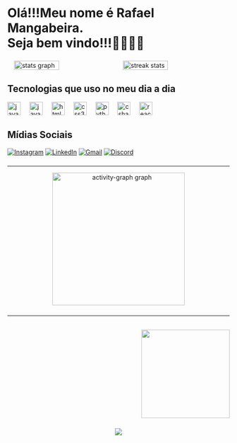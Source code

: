 <h1 align="left">Olá!!!Meu nome é Rafael Mangabeira.<br>Seja bem vindo!!!🥳🎉🎉🎉</h1>

###

###

<div style="display: flex; justify-content: center; align-items: center; gap: 20px;">
  <img src="https://github-readme-stats.vercel.app/api?username=RafaelManga&hide_title=false&hide_rank=false&show_icons=true&include_all_commits=true&count_private=true&disable_animations=false&theme=dracula&locale=en&hide_border=false&order=1" alt="stats graph" style="width: 45%; max-width: 300px; height: auto;" />
  <img src="https://github-readme-streak-stats.herokuapp.com/?user=RafaelManga&theme=dracula&hide_border=false" alt="streak stats" style="width: 45%; max-width: 300px; height: auto;" />
</div>





  
 


###



###
Tecnologias que uso no meu dia a dia
------------------
<div align="left">
  <img src="https://cdn.jsdelivr.net/gh/devicons/devicon/icons/java/java-original.svg" height="30" alt="java logo"  />
  <img width="12" />
  <img src="https://cdn.jsdelivr.net/gh/devicons/devicon/icons/javascript/javascript-original.svg" height="30" alt="javascript logo"  />
  <img width="12" />
  <img src="https://cdn.jsdelivr.net/gh/devicons/devicon/icons/html5/html5-original.svg" height="30" alt="html5 logo"  />
  <img width="12" />
  <img src="https://cdn.jsdelivr.net/gh/devicons/devicon/icons/css3/css3-original.svg" height="30" alt="css3 logo"  />
  <img width="12" />
  <img src="https://cdn.jsdelivr.net/gh/devicons/devicon/icons/python/python-original.svg" height="30" alt="python logo"  />
  <img width="12" />
  <img src="https://cdn.jsdelivr.net/gh/devicons/devicon/icons/csharp/csharp-original.svg" height="30" alt="csharp logo"  />
  <img width="12" />
  <img src="https://cdn.jsdelivr.net/gh/devicons/devicon/icons/react/react-original.svg" height="30" alt="react logo"  />
</div>

###
Mídias Sociais
---------------------

[![Instagram](https://img.shields.io/badge/Instagram-E4405F?style=for-the-badge&logo=instagram&logoColor=white)](https://www.instagram.com/rafael_mangabeira_?igsh=YTZjcG1vaHk5d25s)
[![LinkedIn](https://img.shields.io/badge/LinkedIn-0077B5?style=for-the-badge&logo=linkedin&logoColor=white)](https://www.linkedin.com/in/rafael-mangabeira-135b7b322?utm_source=share&utm_campaign=share_via&utm_content=profile&utm_medium=android_app)
[![Gmail](https://img.shields.io/badge/Gmail-E4405F?style=for-the-badge&logo=gmail&logoColor=white)](mailto:rmsrafael06@gmail.com)
[![Discord](https://img.shields.io/badge/Discord-7289DA?style=for-the-badge&logo=discord&logoColor=white)](https://discord.com/users/1233611722787393628)


###
------------------------------------------------------
<div align="center">
  <img src="https://github-readme-activity-graph.vercel.app/graph?username=RafaelManga&radius=16&theme=react&area=true&order=5" height="300" alt="activity-graph graph"  />
</div>

###
----------------------------------------
<br clear="both">

<div align="right">
  
  <img height="200" src="https://www.bing.com/th/id/OGC.a4e4a17be63d294f14a10f31b7ad1660?pid=1.7&rurl=https%3a%2f%2fmedia.giphy.com%2fmedia%2fJIX9t2j0ZTN9S%2fgiphy.gif&ehk=h%2bO6rjpSLjoJXWHzGh8QTkndpAyhoeJFuQe%2bzLna0ag%3d"  />
</div>

###

<div align="center">
  <img src="https://profile-counter.glitch.me/Ratomato/count.svg?"  />
</div>

###
